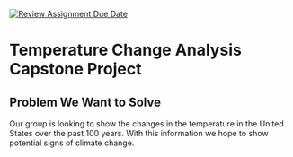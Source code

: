[![Review Assignment Due Date](https://classroom.github.com/assets/deadline-readme-button-24ddc0f5d75046c5622901739e7c5dd533143b0c8e959d652212380cedb1ea36.svg)](https://classroom.github.com/a/1lXY_Wlg)

# Temperature Change Analysis Capstone Project

## Problem We Want to Solve
Our group is looking to show the changes in the temperature in the United States over the past 100 years. With this information we hope to show potential signs of climate change. 